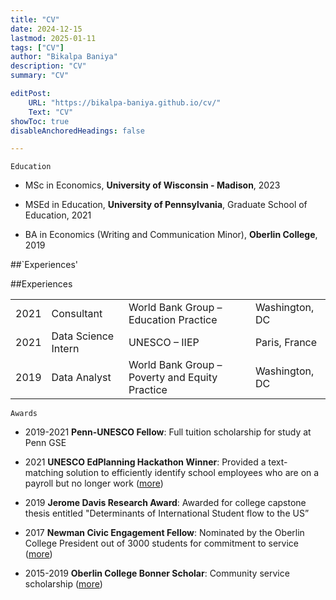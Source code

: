 ```yaml
---
title: "CV"
date: 2024-12-15
lastmod: 2025-01-11
tags: ["CV"]
author: "Bikalpa Baniya"
description: "CV" 
summary: "CV" 

editPost:
    URL: "https://bikalpa-baniya.github.io/cv/"
    Text: "CV"
showToc: true
disableAnchoredHeadings: false

---
```


`Education` 

- MSc in Economics, **University of Wisconsin - Madison**, 2023

- MSEd in Education, **University of Pennsylvania**, Graduate School of Education, 2021

- BA in Economics (Writing and Communication Minor), **Oberlin College**, 2019 

##`Experiences'

##Experiences

<table style="border-collapse: collapse;">
  <tr>
    <td>2021</td>
    <td>Consultant</td>
    <td>World Bank Group – Education Practice</td>
    <td>Washington, DC</td>
  </tr>
  <tr>
    <td>2021</td>
    <td>Data Science Intern</td>
    <td>UNESCO – IIEP</td>
    <td>Paris, France</td>
  </tr>
  <tr>
    <td>2019</td>
    <td>Data Analyst</td>
    <td>World Bank Group – Poverty and Equity Practice</td>
    <td>Washington, DC</td>
  </tr>
</table>


`Awards` 

- 2019-2021 **Penn-UNESCO Fellow**: Full tuition scholarship for study at Penn GSE

- 2021 **UNESCO EdPlanning Hackathon Winner**: Provided a text-matching solution to efficiently identify school employees who are on a payroll but no longer work ([more](https://www.iiep.unesco.org/en/making-new-tools-part-plan-meet-winners-hacking-edplanning-13615))

- 2019 **Jerome Davis Research Award**: Awarded for college capstone thesis entitled "Determinants of International Student flow to the US”

- 2017 **Newman Civic Engagement Fellow**: Nominated by the Oberlin College President out of 3000 students for commitment to service ([more](https://compact.org/current-programs/newman-civic-fellowship/newman-civic-fellows/bikalpa))

- 2015-2019 **Oberlin College Bonner Scholar**: Community service scholarship ([more](https://www.oberlin.edu/bcsl/programs/bonner-scholars))





